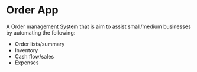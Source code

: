 # Order App
A Order management System that is aim to assist small/medium businesses by automating the following:
 * Order lists/summary
 * Inventory
 * Cash flow/sales
 * Expenses
